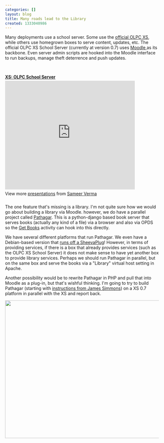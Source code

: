 ```yaml
---
categories: []
layout: blog
title: Many roads lead to the Library
created: 1333040986
---
```

<p>Many deployments use a school server. Some use the <a href="http://wiki.laptop.org/go/School_server" target="_blank">official OLPC XS</a>, while others use homegrown boxes to serve content, updates, etc. The official OLPC XS School Server (currently at version 0.7) uses <a href="http://moodle.org" target="_blank">Moodle </a>as its backbone. Even server admin scripts are hooked into the Moodle interface to run backups, manage theft deterrence and push updates.</p>
<p>&nbsp;</p>
<div id="__ss_4680042" style="width:425px">
	<strong style="display:block;margin:12px 0 4px"><a href="http://www.slideshare.net/sverma/xs-olpc-school-server" target="_blank" title="XS: OLPC School Server">XS: OLPC School Server</a></strong><iframe frameborder="0" height="355" marginheight="0" marginwidth="0" scrolling="no" src="http://www.slideshare.net/slideshow/embed_code/4680042" width="425"></iframe>
	<div style="padding:5px 0 12px">
		View more <a href="http://www.slideshare.net/" target="_blank">presentations</a> from <a href="http://www.slideshare.net/sverma" target="_blank">Sameer Verma</a></div>
</div>
<p>The one feature that&#39;s missing is a library. I&#39;m not quite sure how we would go about building a library via Moodle. however, we do have a parallel project called <a href="http://www.slideshare.net/sverma/pathagar-a-book-server" target="_blank">Pathagar</a>. This is a python-django based book server that serves books (actually any kind of a file) via a browser and also via OPDS so the <a href="http://activities.sugarlabs.org/en-US/sugar/addon/4304" target="_blank">Get Books</a> activity can hook into this directly.</p>
<p>We have several different platforms that run Pathagar. We even have a Debian-based version that <a href="{{ site.baseurl }}/projects/pathagar-sheevaplug-edition" target="_blank">runs off a SheevaPlug</a>! However, in terms of providing services, if there is a box that already provides services (such as the OLPC XS School Server) it does not make sense to have yet another box to provide library services. Perhaps we should run Pathagar in parallel, but on the same box and serve the books via a &quot;Library&quot; virtual host setting in Apache.</p>
<p>Another possibility would be to rewrite Pathagar in PHP and pull that into Moodle as a plug-in, but that&#39;s wishful thinking. I&#39;m going to try to build Pathagar (starting with <a href="http://en.flossmanuals.net/e-book-enlightenment/the-pathagar-book-server/" target="_blank">instructions from James Simmons</a>) on a XS 0.7 platform in parallel with the XS and report back.</p>
<p><img alt="" src="{{ site.baseurl }}/sites/default/files/u8/Screenshot_1_2_3_4.png" style="width: 600px; height: 450px;" /></p>
